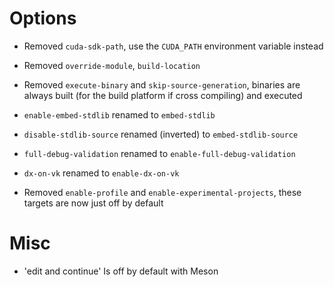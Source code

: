 # Options

- Removed `cuda-sdk-path`, use the `CUDA_PATH` environment variable instead
- Removed `override-module`, `build-location`
- Removed `execute-binary` and `skip-source-generation`, binaries are always
  built (for the build platform if cross compiling) and executed

- `enable-embed-stdlib` renamed to `embed-stdlib`
- `disable-stdlib-source` renamed (inverted) to `embed-stdlib-source`
- `full-debug-validation` renamed to `enable-full-debug-validation`
- `dx-on-vk` renamed to `enable-dx-on-vk`

- Removed `enable-profile` and `enable-experimental-projects`, these targets are now just off by default

# Misc

- 'edit and continue' Is off by default with Meson
